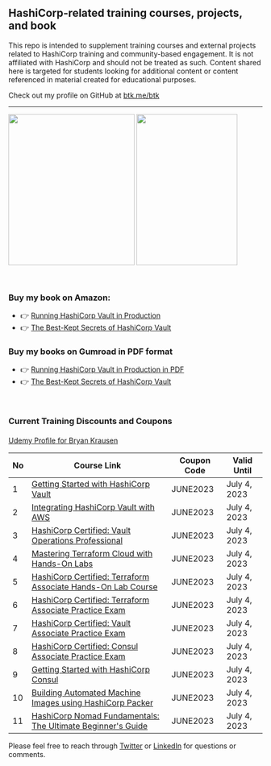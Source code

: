 ## HashiCorp-related training courses, projects, and book

This repo is intended to supplement training courses and external projects related to HashiCorp training and community-based engagement. It is not affiliated with HashiCorp and should not be treated as such. Content shared here is targeted for students looking for additional content or content referenced in material created for educational purposes.

Check out my profile on GitHub at [btk.me/btk](btk.me/btk)

*********************************************************************************

<a href="https://amzn.to/2UeUjAI"> <img align="center" alt="" src="https://images-na.ssl-images-amazon.com/images/I/41SXDY4t6-L._SX404_BO1,204,203,200_.jpg" width="250" height="300" /></a>
<a href="https://amzn.to/3HAw4pF"> <img align="center" alt="" src="https://m.media-amazon.com/images/I/41MY0+EHAbL._SX331_BO1,204,203,200_.jpg" width="200" height="300" /></a>

<br>

### **Buy my book on Amazon:**
- 👉 [Running HashiCorp Vault in Production](https://amzn.to/2UeUjAI)
- 👉 [The Best-Kept Secrets of HashiCorp Vault](https://amzn.to/3HAw4pF)

### **Buy my books on Gumroad in PDF format**
- 👉 [Running HashiCorp Vault in Production in PDF](https://gum.co/vaultbook/)
- 👉 [The Best-Kept Secrets of HashiCorp Vault](https://btkrausen.gumroad.com/l/secretsofvault)
<br>
 
### Current Training Discounts and Coupons

####

[Udemy Profile for Bryan Krausen](https://www.udemy.com/user/bryan-krausen/ "Udemy Profile")

| No  | Course Link | Coupon Code | Valid Until |
| --- | ----------- | ----------- | ----------- |
| 1 | [Getting Started with HashiCorp Vault](https://btk.me/v) | JUNE2023 | July 4, 2023 |
| 2 | [Integrating HashiCorp Vault with AWS](https://btk.me/vaws) | JUNE2023 | July 4, 2023 |
| 3 | [HashiCorp Certified: Vault Operations Professional](https://btk.me/vp) | JUNE2023 | July 4, 2023 |
| 4 | [Mastering Terraform Cloud with Hands-On Labs](https://btk.me/tfc) | JUNE2023 | July 4, 2023 |
| 5 | [HashiCorp Certified: Terraform Associate Hands-On Lab Course](https://btk.me/tfhol) | JUNE2023 | July 4, 2023 |
| 6 | [HashiCorp Certified: Terraform Associate Practice Exam](https://btk.me/tf) | JUNE2023 | July 4, 2023 |
| 7 | [HashiCorp Certified: Vault Associate Practice Exam](https://btk.me/vpe) | JUNE2023 | July 4, 2023 |
| 8 | [HashiCorp Certified: Consul Associate Practice Exam](https://btk.me/cpe) | JUNE2023 | July 4, 2023 |
| 9 | [Getting Started with HashiCorp Consul](https://btk.me/c) | JUNE2023 | July 4, 2023 |
| 10 | [Building Automated Machine Images using HashiCorp Packer](https://btk.me/p) | JUNE2023 | July 4, 2023 |
| 11 | [HashiCorp Nomad Fundamentals: The Ultimate Beginner's Guide](https://btk.me/n) | JUNE2023 | July 4, 2023 |

Please feel free to reach through [Twitter](https://twitter.com/btkrausen) or [LinkedIn](https://www.linkedin.com/in/bryan-krausen-5ab8794/) for questions or comments.
